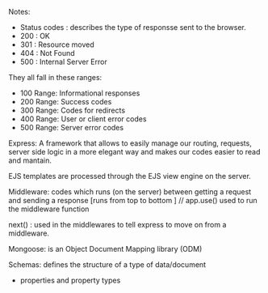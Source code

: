 Notes:

- Status codes : describes the type of responsse sent to the browser.
- 200 : OK
- 301 : Resource moved
- 404 : Not Found
- 500 : Internal Server Error

They all fall in these ranges:

- 100 Range: Informational responses
- 200 Range: Success codes
- 300 Range: Codes for redirects
- 400 Range: User or client error codes
- 500 Range: Server error codes

Express:
A framework that allows to easily manage our routing, requests, server side logic in a more elegant way and makes our codes easier to read and mantain.

EJS templates are processed through the EJS view engine on the server.

Middleware: codes which runs (on the server) between getting a request and sending a response [runs from top to bottom ]
// app.use() used to run the middleware function

next() : used in the middlewares to tell express to move on from a middleware. 

Mongoose: is an Object Document Mapping library (ODM) 

Schemas: defines the structure of a type of data/document 
 - properties and property types
 

 